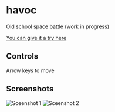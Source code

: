 # havoc

Old school space battle (work in progress)


[You can give it a try here](https://jphamilton.github.io/havoc/)

## Controls
Arrow keys to move

## Screenshots

![Sceenshot 1](https://jphamilton.github.com/havoc/assets/screenshot-1.png)
![Sceenshot 2](https://jphamilton.github.com/havoc/assets/screenshot-2.png)